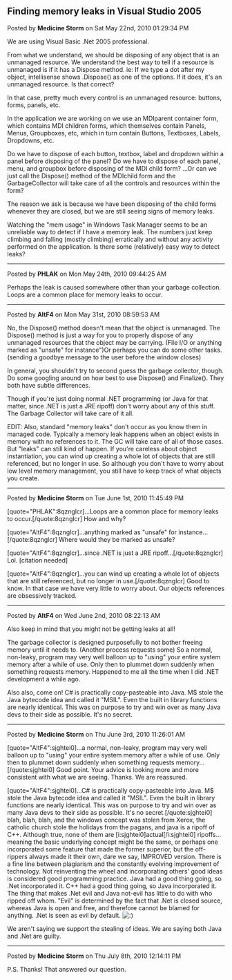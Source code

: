 ## Finding memory leaks in Visual Studio 2005
Posted by **Medicine Storm** on Sat May 22nd, 2010 01:29:34 PM

We are using Visual Basic .Net 2005 professional.

From what we understand, we should be disposing of any object that is an unmanaged resource. We understand the best way to tell if a resource is unmanaged is if it has a Dispose method. ie: If we type a dot after my object, intellisense shows .Dispose() as one of the options. If it does, it's an unmanaged resource. Is that correct?

In that case, pretty much every control is an unmanaged resource: buttons, forms, panels, etc.

In the application we are working on we use an MDIparent container form, which contains MDI children forms, which themselves contain Panels, Menus, Groupboxes, etc, which in turn contain Buttons, Textboxes, Labels, Dropdowns, etc.

Do we have to dispose of each button, textbox, label and dropdown within a panel before disposing of the panel?
Do we have to dispose of each panel, menu, and groupbox before disposing of the MDI child form?
...Or can we just call the Dispose() method of the MDIchild form and the GarbageCollector will take care of all the controls and resources within the form?

The reason we ask is because we have been disposing of the child forms whenever they are closed, but we are still seeing signs of memory leaks.

Watching the &quot;mem usage&quot; in Windows Task Manager seems to be an unreliable way to detect if I have a memory leak. The numbers just keep climbing and falling (mostly climbing) erratically and without any activity performed on the application. Is there some (relatively) easy way to detect leaks?

--------------------------------------------------------------------------------

Posted by **PHLAK** on Mon May 24th, 2010 09:44:25 AM

Perhaps the leak is caused somewhere other than your garbage collection.  Loops are a common place for memory leaks to occur.

--------------------------------------------------------------------------------

Posted by **AltF4** on Mon May 31st, 2010 08:59:53 AM

No, the Dispose() method doesn't mean that the object is unmanaged. The Dispose() method is just a way for you to properly dispose of any unmanaged resources that the object may be carrying. (File I/O or anything marked as &quot;unsafe&quot; for instance&quot;)Or perhaps you can do some other tasks. (sending a goodbye message to the user before the window closes)

In general, you shouldn't try to second guess the garbage collector, though. Do some googling around on how best to use Dispose() and Finalize(). They both have subtle differences. 

Though if you're just doing normal .NET programming (or Java for that matter, since .NET is just a JRE ripoff) don't worry about any of this stuff. The Garbage Collector will take care of it all.


EDIT: Also, standard &quot;memory leaks&quot; don't occur as you know them in managed code. Typically a memory leak happens when an object exists in memory with no references to it. The GC will take care of all of those cases. But &quot;leaks&quot; can still kind of happen. If you're careless about object instantiation, you can wind up creating a whole lot of objects that are still referenced, but no longer in use. So although you don't have to worry about low level memory management, you still have to keep track of what objects you create.

--------------------------------------------------------------------------------

Posted by **Medicine Storm** on Tue June 1st, 2010 11:45:49 PM

[quote=&quot;PHLAK&quot;:8qznglcr]...Loops are a common place for memory leaks to occur.[/quote:8qznglcr] How and why?

[quote=&quot;AltF4&quot;:8qznglcr]...anything marked as &quot;unsafe&quot; for instance...[/quote:8qznglcr] Where would they be marked as unsafe?

[quote=&quot;AltF4&quot;:8qznglcr]...since .NET is just a JRE ripoff...[/quote:8qznglcr] Lol. [citation needed]

[quote=&quot;AltF4&quot;:8qznglcr]...you can wind up creating a whole lot of objects that are still referenced, but no longer in use.[/quote:8qznglcr] Good to know. In that case we have very little to worry about. Our objects references are obsessively tracked.

--------------------------------------------------------------------------------

Posted by **AltF4** on Wed June 2nd, 2010 08:22:13 AM

Also keep in mind that you might not be getting leaks at all! 

The garbage collector is designed purposefully to not bother freeing memory until it needs to. (Another process requests some) So a normal, non-leaky, program may very well balloon up to &quot;using&quot; your entire system memory after a while of use. Only then to plummet down suddenly when something requests memory. Happened to me all the time when I did .NET development a while ago. 


Also also, come on! C# is practically copy-pasteable into Java. M$ stole the Java bytecode idea and called it &quot;MSIL&quot;. Even the built in library functions are nearly identical. This was on purpose to try and win over as many Java devs to their side as possible. It's no secret.

--------------------------------------------------------------------------------

Posted by **Medicine Storm** on Thu June 3rd, 2010 11:26:01 AM

[quote=&quot;AltF4&quot;:sjghtei0]...a normal, non-leaky, program may very well balloon up to &quot;using&quot; your entire system memory after a while of use. Only then to plummet down suddenly when something requests memory...[/quote:sjghtei0] Good point. Your advice is looking more and more consistent with what we are seeing. Thanks. We are reassured.

[quote=&quot;AltF4&quot;:sjghtei0]...C# is practically copy-pasteable into Java. M$ stole the Java bytecode idea and called it &quot;MSIL&quot;. Even the built in library functions are nearly identical. This was on purpose to try and win over as many Java devs to their side as possible. It's no secret.[/quote:sjghtei0] blah, blah, blah, and the windows concept was stolen from Xerox, the catholic church stole the holidays from the pagans, and java is a ripoff of C++. Although true, none of them are [i:sjghtei0]actual[/i:sjghtei0] ripoffs... meaning the basic underlying concept might be the same, or perhaps one incorporated some feature that made the former superior, but the off-rippers always made it their own, dare we say, IMPROVED version. There is a fine line between plagiarism and the constantly evolving improvement of technology. Not reinventing the wheel and incorporating others' good ideas is considered good programming practice. Java had a good thing going, so .Net incorporated it. C++ had a good thing going, so Java incorporated it. The thing that makes .Net evil and Java not-evil has little to do with who ripped off whom. &quot;Evil&quot; is determined by the fact that .Net is closed source, whereas Java is open and free, and therefore cannot be blamed for anything. .Net is seen as evil by default. <!-- s:) --><img src="{SMILIES_PATH}/icon_e_smile.gif" alt=":)" title="Smile" /><!-- s:) -->

We aren't saying we support the stealing of ideas. We are saying both Java and .Net are guilty.

--------------------------------------------------------------------------------

Posted by **Medicine Storm** on Thu July 8th, 2010 12:14:11 PM

P.S. Thanks! That answered our question.
